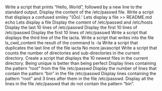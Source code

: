 Write a script that prints “Hello, World”, followed by a new line to the standard output.
Display the content of the /etc/passwd file.
Write a script that displays a confused smiley "(Ôo).'
Lets display a file >> README.md
echo Lets display a file
Display the content of /etc/passwd and /etc/hosts
Display the last 10 lines of /etc/passwd
Display the first 10 lines of /etc/passwd
Display the first 10 lines of /etc/passwd
Write a script that displays the third line of the file iacta.
Write a script that writes into the file ls_cwd_content the result of the command ls -la
Write a script that duplicates the last line of the file iacta
 No more javascript
Write a script that counts the number of directories and sub-directories in the current directory.
Create a script that displays the 10 newest files in the current directory.
Being unique is better than being perfect
Display lines containing the pattern “root” from the file /etc/passwd
Display the number of lines that contain the pattern “bin” in the file /etc/passwd
Display lines containing the pattern “root” and 3 lines after them in the file /etc/passwd.
Display all the lines in the file /etc/passwd that do not contain the pattern “bin”.
